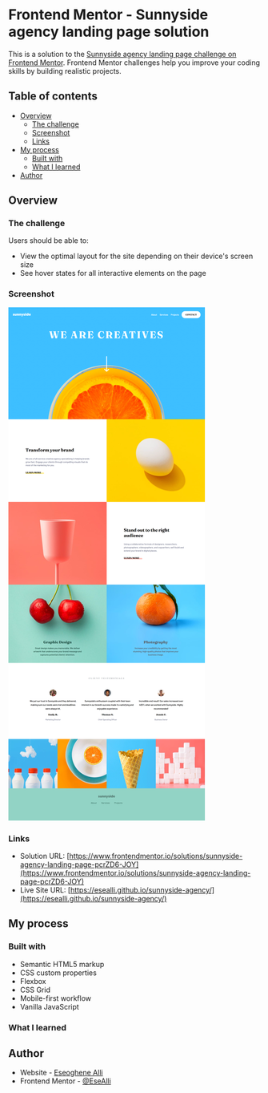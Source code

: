 # Frontend Mentor - Sunnyside agency landing page solution

This is a solution to the [Sunnyside agency landing page challenge on Frontend Mentor](https://www.frontendmentor.io/challenges/sunnyside-agency-landing-page-7yVs3B6ef). Frontend Mentor challenges help you improve your coding skills by building realistic projects.

## Table of contents

- [Overview](#overview)
  - [The challenge](#the-challenge)
  - [Screenshot](#screenshot)
  - [Links](#links)
- [My process](#my-process)
  - [Built with](#built-with)
  - [What I learned](#what-i-learned)
- [Author](#author)



## Overview

### The challenge

Users should be able to:

- View the optimal layout for the site depending on their device's screen size
- See hover states for all interactive elements on the page

### Screenshot

![](./screenshot.png)


### Links

- Solution URL: [https://www.frontendmentor.io/solutions/sunnyside-agency-landing-page-pcrZD6-JOY](https://www.frontendmentor.io/solutions/sunnyside-agency-landing-page-pcrZD6-JOY)
- Live Site URL: [https://esealli.github.io/sunnyside-agency/](https://esealli.github.io/sunnyside-agency/)

## My process

### Built with

- Semantic HTML5 markup
- CSS custom properties
- Flexbox
- CSS Grid
- Mobile-first workflow
- Vanilla JavaScript

### What I learned


## Author

- Website - [Eseoghene Alli](https://esealli.github.io/)
- Frontend Mentor - [@EseAlli](https://www.frontendmentor.io/profile/EseAlli)

